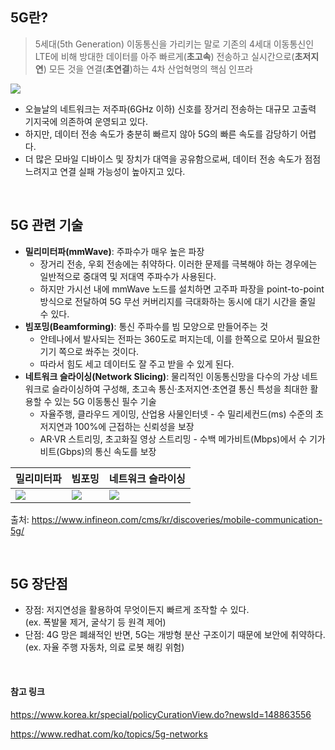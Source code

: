 ## 5G란?
> 5세대(5th Generation) 이동통신을 가리키는 말로 기존의 4세대 이동통신인 LTE에 비해 방대한 데이터를 아주 빠르게(**초고속**) 전송하고 실시간으로(**초저지연**) 모든 것을 연결(**초연결**)하는 4차 산업혁명의 핵심 인프라

![](https://images.velog.io/images/hammii/post/31e8b101-8a5e-4e37-90e6-a7b39e67015f/20%20Gbps.jpg)

- 오늘날의 네트워크는 저주파(6GHz 이하) 신호를 장거리 전송하는 대규모 고출력 기지국에 의존하여 운영되고 있다.
- 하지만, 데이터 전송 속도가 충분히 빠르지 않아 5G의 빠른 속도를 감당하기 어렵다.
- 더 많은 모바일 디바이스 및 장치가 대역을 공유함으로써, 데이터 전송 속도가 점점 느려지고 연결 실패 가능성이 높아지고 있다. 

<br>

## 5G 관련 기술
- **밀리미터파(mmWave)**: 주파수가 매우 높은 파장
  - 장거리 전송, 우회 전송에는 취약하다. 이러한 문제를 극복해야 하는 경우에는 일반적으로 중대역 및 저대역 주파수가 사용된다.
  - 하지만 가시선 내에 mmWave 노드를 설치하면 고주파 파장을 point-to-point 방식으로 전달하여 5G 무선 커버리지를 극대화하는 동시에 대기 시간을 줄일 수 있다.
- **빔포밍(Beamforming)**: 통신 주파수를 빔 모양으로 만들어주는 것
  - 안테나에서 발사되는 전파는 360도로 퍼지는데, 이를 한쪽으로 모아서 필요한 기기 쪽으로 쏴주는 것이다. 
  - 따라서 힘도 세고 데이터도 잘 주고 받을 수 있게 된다.
- **네트워크 슬라이싱(Network Slicing)**: 물리적인 이동통신망을 다수의 가상 네트워크로 슬라이싱하여 구성해, 초고속 통신·초저지연·초연결 통신 특성을 최대한 활용할 수 있는 5G 이동통신 필수 기술
  - 자율주행, 클라우드 게이밍, 산업용 사물인터넷 - 수 밀리세컨드(ms) 수준의 초저지연과 100%에 근접하는 신뢰성을 보장
  - AR·VR 스트리밍, 초고화질 영상 스트리밍 - 수백 메가비트(Mbps)에서 수 기가비트(Gbps)의 통신 속도를 보장

|밀리미터파|빔포밍|네트워크 슬라이싱|
|---|---|---|
|![](https://images.velog.io/images/hammii/post/fcfa79d8-ecea-47c6-86d1-63669c26b940/180213_Infineon_5G_Technologie_385x271px-01.png_1810168744.png)|![](https://images.velog.io/images/hammii/post/3a207abd-5979-43c1-a3d3-2ebb0a4254cc/180213_Infineon_5G_Technologie_385x271px-04.png_1810168744.png)|![](https://images.velog.io/images/hammii/post/a1dcbb6d-3133-4d39-acae-4c1739dcdc49/20190531102301712186.jpg)|

출처: https://www.infineon.com/cms/kr/discoveries/mobile-communication-5g/

<br>

## 5G 장단점
- 장점: 저지연성을 활용하여 무엇이든지 빠르게 조작할 수 있다. <br>
(ex. 폭발물 제거, 굴삭기 등 원격 제어)
- 단점: 4G 망은 폐쇄적인 반면, 5G는 개방형 분산 구조이기 때문에 보안에 취약하다. <br>
(ex. 자율 주행 자동차, 의료 로봇 해킹 위험)

<br>

#### 참고 링크
https://www.korea.kr/special/policyCurationView.do?newsId=148863556

https://www.redhat.com/ko/topics/5g-networks
